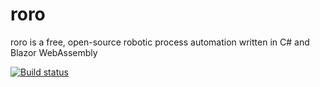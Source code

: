 # roro
roro is a free, open-source robotic process automation written in C# and Blazor WebAssembly

[![Build status](https://ci.appveyor.com/api/projects/status/y21t2m0o8b59iaoj?svg=true)](https://ci.appveyor.com/project/arviedelgado/roro)
